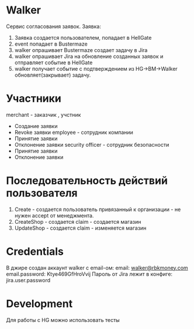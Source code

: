 # Walker
Сервис согласования заявок. 
Заявка:
 1. Заявка создается пользователем, попадает в HellGate
 2. event попадает в Bustermaze
 3. walker опрашивает Bustermaze создает задачу в Jira
 4. walker опрашивает Jira на обновление созданных заявок и отправляет событие в HellGate
 5. walker получает событие c подтверждением из HG->BM->Walker обновляет(закрывает) задачу.

# Участники
merchant - заказчик , учстник 
 * Создание заявки
 * Revoke заявки
employee - сотрудник компании 
 * Принятие заявки 
 * Отклонение заявки 
security officer - сотрудник безопасности
 * Принятие заявки 
 * Отклонение заявки 

# Последовательность действий пользователя 
 1. Create - создается пользователь привязанный к организации - не нужен accept от менеджмента.
 2. CreateShop - создается claim - создается магазин 
 3. UpdateShop -  создается claim - изменяется магазин

 
# Credentials
В джире создан аккаунт walker с email-ом:
email: walker@rbkmoney.com 
email.password: Ktye469GfHroVvij
Пароль от Jira лежит в конфиге: jira.user.password
 
# Development 
Для работы c HG можно использовать тесты



